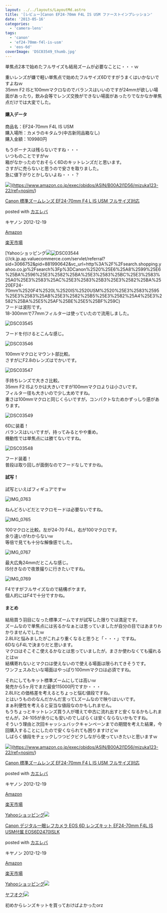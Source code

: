 ```yaml
---
layout: ../../layouts/LayoutMd.astro
title: '[レビュー]Canon EF24-70mm F4L IS USM ファーストインプレッション'
date: '2013-05-16'
categories:
  - 'camera-lens'
tags:
  - 'canon'
  - 'ef24-70mm-f4l-is-usm'
  - 'eos-6d'
coverImage: 'DSC03549_thumb.jpg'
---
```


単焦点2本で始めたフルサイズも結局ズームが必要なことに・・・ｗ

重いレンズが嫌で軽い単焦点で始めたフルサイズ6Dですがうまくはいかないですよねｗ  
35mm F2 ISと100mmマクロなのでバランスはいいのですが24mmが欲しい場面があったり，飲み会等でレンズ交換ができない場面があったりでなかなか単焦点だけでは大変でした。

#### 購入データ

商品名：EF24-70mm F4L IS USM  
購入場所：カメラのキタムラ(中古新同品箱なし)  
購入金額：109980円

もうボーナスは残らないですね・・・  
いつものことですがｗ  
箱がなかったのでおそらく6Dのキットレンズだと思います。  
さすがに売らないと思うので安さを取りました。  
急に値下がりとかしないよね・・・？

![](/archive/images/51NP6iEQepL._SL160_.jpg)](https://www.amazon.co.jp/exec/obidos/ASIN/B00A2I1D56/mizuka123-22/ref=nosim/)

[Canon 標準ズームレンズ EF24-70mm F4 L IS USM フルサイズ対応](https://www.amazon.co.jp/exec/obidos/ASIN/B00A2I1D56/mizuka123-22/ref=nosim/)

posted with [カエレバ](http://kaereba.com)

キヤノン 2012-12-19

[Amazon](http://www.amazon.co.jp/gp/search?keywords=Canon%20%95W%8F%80%83Y%81%5B%83%80%83%8C%83%93%83Y%20EF24-70mm%20F4%20L%20IS%20USM%20%83t%83%8B%83T%83C%83Y%91%CE%89%9E&__mk_ja_JP=%83J%83%5E%83J%83i&tag=mizuka123-22)

[楽天市場](http://hb.afl.rakuten.co.jp/hgc/032b53ee.4b34c5ee.0f4a541e.f440145e/?pc=http%3A%2F%2Fsearch.rakuten.co.jp%2Fsearch%2Fmall%2FCanon%2520%25E6%25A8%2599%25E6%25BA%2596%25E3%2582%25BA%25E3%2583%25BC%25E3%2583%25A0%25E3%2583%25AC%25E3%2583%25B3%25E3%2582%25BA%2520EF24-70mm%2520F4%2520L%2520IS%2520USM%2520%25E3%2583%2595%25E3%2583%25AB%25E3%2582%25B5%25E3%2582%25A4%25E3%2582%25BA%25E5%25AF%25BE%25E5%25BF%259C%2F-%2Ff.1-p.1-s.1-sf.0-st.A-v.2%3Fx%3D0%26scid%3Daf_ich_link_urltxt%26m%3Dhttp%3A%2F%2Fm.rakuten.co.jp%2F)

[Yahooショッピング![](/archive/images/DSC035441.jpg)![DSC03544](/archive/images/DSC035441_thumb.jpg 'DSC03544')
(//ck.jp.ap.valuecommerce.com/servlet/referral?sid=3066752&pid=881990642&vc_url=http%3A%2F%2Fsearch.shopping.yahoo.co.jp%2Fsearch%3Fp%3DCanon%2520%25E6%25A8%2599%25E6%25BA%2596%25E3%2582%25BA%25E3%2583%25BC%25E3%2583%25A0%25E3%2583%25AC%25E3%2583%25B3%25E3%2582%25BA%2520EF24-70mm%2520F4%2520L%2520IS%2520USM%2520%25E3%2583%2595%25E3%2583%25AB%25E3%2582%25B5%25E3%2582%25A4%25E3%2582%25BA%25E5%25AF%25BE%25E5%25BF%259C)  
フードは波形です。  
18-300mmで77mmフィルターは使っていたので流用しました。

![DSC03545](/archive/images/DSC035451_thumb.jpg 'DSC03545')

フードを付けるとこんな感じ。

![DSC03546](/archive/images/DSC035461_thumb.jpg 'DSC03546')

100mmマクロとマウント部比較。  
さすがにF2.8のレンズはでかいです。

![DSC03547](/archive/images/DSC035471_thumb.jpg 'DSC03547')

手持ちレンズで大きさ比較。  
35mm F2 ISよりかは大きいですが100mmマクロよりは小さいです。  
フィルター径も大きいので少し太めですね。  
重さは100mmマクロと同じくらいですが，コンパクトなためかずっしり感があります。

![DSC03549](/archive/images/DSC035491_thumb.jpg 'DSC03549')

6Dに装着！  
バランスはいいですが，持ってみるとやや重め。  
機動性では単焦点には勝てないですね。

![DSC03548](/archive/images/DSC035481_thumb.jpg 'DSC03548')

フード装着！  
普段は取り回しが面倒なのでフードなしですかね。

#### 試写！

試写といえばフィギュアですｗ

![IMG_0763](/archive/images/IMG_07631_thumb.jpg 'IMG_0763')

ねんどろいどだとマクロモードは必要ないですね。

![IMG_0765](/archive/images/IMG_07651_thumb.jpg 'IMG_0765')

100マクロと比較。左が24-70 F4L，右が100マクロです。  
余り違いがわからないｗ  
等倍で見ても十分な解像感でした。

![IMG_0767](/archive/images/IMG_07671_thumb.jpg 'IMG_0767')

最大広角24mmだとこんな感じ。  
IS付きなので夜景撮りに行きたいですね。

![IMG_0769](/archive/images/IMG_07691_thumb.jpg 'IMG_0769')

F4ですがフルサイズなので結構ボケます。  
個人的にはF4で十分ですかね。

#### まとめ

結局買う羽目になった標準ズームですが試写した限りでは満足です。  
ズームなので単焦点には劣るかなぁとは思っていましたが自分の目ではあまりわかりませんでしたｗ  
2.8LⅡと悩みましたがこれより重くなると思うと「・・・」ですね。  
6DならF4Lで決まりだと思います。  
マクロはそこそこ使えるかなとは思っていましたが，まさか使わなくても撮れるとはｗ  
結構寄れないとマクロは使えないので使える場面は限られてきそうです。  
ワンフェスみたいな場面はやっぱり100mmマクロは必須ですね。

それにしてもキット標準ズームにしては高いｗ  
発売から5ヶ月でまだ最安115000円ですか・・・  
2.8LⅡとの価格差を考えるとちょっと悩む値段ですね。  
とはいうもののなんだかんだ言ってLズームなので映りはいいです。  
まぁ利便性を考えると妥当な値段なのかもしれません。  
もうちょっとキットレンズ買う人が増えて中古に流れ出すと安くなるかもしれませんが，24-105が余りにも安いのでしばらくは安くならないかもですね。  
そういう理由と次回キャッシュバックキャンペーンまでの期間を考えた結果，今回購入することにしたので安くなられても困りますけどｗ  
しばらく値段をチェックしつつビクビクしながら使っていきたいと思いますｗ

![](/archive/images/51NP6iEQepL._SL160_.jpg)](https://www.amazon.co.jp/exec/obidos/ASIN/B00A2I1D56/mizuka123-22/ref=nosim/)

[Canon 標準ズームレンズ EF24-70mm F4 L IS USM フルサイズ対応](https://www.amazon.co.jp/exec/obidos/ASIN/B00A2I1D56/mizuka123-22/ref=nosim/)

posted with [カエレバ](http://kaereba.com)

キヤノン 2012-12-19

[Amazon](http://www.amazon.co.jp/gp/search?keywords=Canon%20%95W%8F%80%83Y%81%5B%83%80%83%8C%83%93%83Y%20EF24-70mm%20F4%20L%20IS%20USM%20%83t%83%8B%83T%83C%83Y%91%CE%89%9E&__mk_ja_JP=%83J%83%5E%83J%83i&tag=mizuka123-22)

[楽天市場](http://hb.afl.rakuten.co.jp/hgc/032b53ee.4b34c5ee.0f4a541e.f440145e/?pc=http%3A%2F%2Fsearch.rakuten.co.jp%2Fsearch%2Fmall%2FCanon%2520%25E6%25A8%2599%25E6%25BA%2596%25E3%2582%25BA%25E3%2583%25BC%25E3%2583%25A0%25E3%2583%25AC%25E3%2583%25B3%25E3%2582%25BA%2520EF24-70mm%2520F4%2520L%2520IS%2520USM%2520%25E3%2583%2595%25E3%2583%25AB%25E3%2582%25B5%25E3%2582%25A4%25E3%2582%25BA%25E5%25AF%25BE%25E5%25BF%259C%2F-%2Ff.1-p.1-s.1-sf.0-st.A-v.2%3Fx%3D0%26scid%3Daf_ich_link_urltxt%26m%3Dhttp%3A%2F%2Fm.rakuten.co.jp%2F)

[Yahooショッピング![](/archive/images/513ruOZG6pL._SL160_.jpg)](//ck.jp.ap.valuecommerce.com/servlet/referral?sid=3066752&pid=881990642&vc_url=http%3A%2F%2Fsearch.shopping.yahoo.co.jp%2Fsearch%3Fp%3DCanon%2520%25E6%25A8%2599%25E6%25BA%2596%25E3%2582%25BA%25E3%2583%25BC%25E3%2583%25A0%25E3%2583%25AC%25E3%2583%25B3%25E3%2582%25BA%2520EF24-70mm%2520F4%2520L%2520IS%2520USM%2520%25E3%2583%2595%25E3%2583%25AB%25E3%2582%25B5%25E3%2582%25A4%25E3%2582%25BA%25E5%25AF%25BE%25E5%25BF%259C)

[Canon デジタル一眼レフカメラ EOS 6D レンズキット EF24-70mm F4L IS USM付属 EOS6D2470ISLK](https://www.amazon.co.jp/exec/obidos/ASIN/B00A2I0RVC/mizuka123-22/ref=nosim/)

posted with [カエレバ](http://kaereba.com)

キヤノン 2012-12-19

[Amazon](http://www.amazon.co.jp/gp/search?keywords=Canon%20%83f%83W%83%5E%83%8B%88%EA%8A%E1%83%8C%83t%83J%83%81%83%89%20EOS%206D%20%83%8C%83%93%83Y%83L%83b%83g%20EF24-70mm%20F4L%20IS%20USM%95t%91%AE%20EOS6D2470ISLK&__mk_ja_JP=%83J%83%5E%83J%83i&tag=mizuka123-22)

[楽天市場](http://hb.afl.rakuten.co.jp/hgc/032b53ee.4b34c5ee.0f4a541e.f440145e/?pc=http%3A%2F%2Fsearch.rakuten.co.jp%2Fsearch%2Fmall%2FCanon%2520%25E3%2583%2587%25E3%2582%25B8%25E3%2582%25BF%25E3%2583%25AB%25E4%25B8%2580%25E7%259C%25BC%25E3%2583%25AC%25E3%2583%2595%25E3%2582%25AB%25E3%2583%25A1%25E3%2583%25A9%2520EOS%25206D%2520%25E3%2583%25AC%25E3%2583%25B3%25E3%2582%25BA%25E3%2582%25AD%25E3%2583%2583%25E3%2583%2588%2520EF24-70mm%2520F4L%2520IS%2520USM%25E4%25BB%2598%25E5%25B1%259E%2520EOS6D2470ISLK%2F-%2Ff.1-p.1-s.1-sf.0-st.A-v.2%3Fx%3D0%26scid%3Daf_ich_link_urltxt%26m%3Dhttp%3A%2F%2Fm.rakuten.co.jp%2F)

[Yahooショッピング![](//ad.jp.ap.valuecommerce.com/servlet/gifbanner?sid=3066752&pid=881990642)](//ck.jp.ap.valuecommerce.com/servlet/referral?sid=3066752&pid=881990642&vc_url=http%3A%2F%2Fsearch.shopping.yahoo.co.jp%2Fsearch%3Fp%3DCanon%2520%25E3%2583%2587%25E3%2582%25B8%25E3%2582%25BF%25E3%2583%25AB%25E4%25B8%2580%25E7%259C%25BC%25E3%2583%25AC%25E3%2583%2595%25E3%2582%25AB%25E3%2583%25A1%25E3%2583%25A9%2520EOS%25206D%2520%25E3%2583%25AC%25E3%2583%25B3%25E3%2582%25BA%25E3%2582%25AD%25E3%2583%2583%25E3%2583%2588%2520EF24-70mm%2520F4L%2520IS%2520USM%25E4%25BB%2598%25E5%25B1%259E%2520EOS6D2470ISLK)

[ヤフオク!![](//ad.jp.ap.valuecommerce.com/servlet/gifbanner?sid=3066752&pid=881990642)](//ck.jp.ap.valuecommerce.com/servlet/referral?sid=3066752&pid=881990642&vc_url=http%3A%2F%2Fauctions.search.yahoo.co.jp%2Fsearch%3Fvo%3D%26ve%3D%26auccat%3D0%26aucminprice%3D%26aucmaxprice%3D%26aucmin_bidorbuy_price%3D%26aucmax_bidorbuy_price%3D%26loc_cd%3D0%26abatch%3D0%26istatus%3D0%26filtered%3D1%26ei%3DUTF-8%26tab_ex%3Dcommerce%26va%3DCanon%2520%25E3%2583%2587%25E3%2582%25B8%25E3%2582%25BF%25E3%2583%25AB%25E4%25B8%2580%25E7%259C%25BC%25E3%2583%25AC%25E3%2583%2595%25E3%2582%25AB%25E3%2583%25A1%25E3%2583%25A9%2520EOS%25206D%2520%25E3%2583%25AC%25E3%2583%25B3%25E3%2582%25BA%25E3%2582%25AD%25E3%2583%2583%25E3%2583%2588%2520EF24-70mm%2520F4L%2520IS%2520USM%25E4%25BB%2598%25E5%25B1%259E%2520EOS6D2470ISLK)

初めからレンズキットを買っておけばよかったorz
